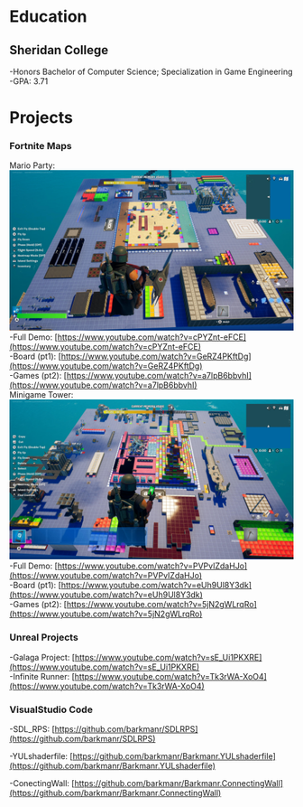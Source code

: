 # Education
## Sheridan College 
  -Honors Bachelor of Computer Science; Specialization in Game Engineering <br/>
  -GPA: 3.71

# Projects
### Fortnite Maps
Mario Party:
![Screenshot of Mario Party Map](assets/img/MarioPartyMap.jpg)
  <br/>-Full Demo:   [https://www.youtube.com/watch?v=cPYZnt-eFCE](https://www.youtube.com/watch?v=cPYZnt-eFCE)
  <br/>-Board (pt1):  [https://www.youtube.com/watch?v=GeRZ4PKftDg](https://www.youtube.com/watch?v=GeRZ4PKftDg)
  <br/>-Games (pt2): [https://www.youtube.com/watch?v=a7lpB6bbvhI](https://www.youtube.com/watch?v=a7lpB6bbvhI)
<br/>
Minigame Tower:
![Screenshot of Mario Party Map](assets/img/TowerMap.jpg)
  <br/>-Full Demo: [https://www.youtube.com/watch?v=PVPvIZdaHJo](https://www.youtube.com/watch?v=PVPvIZdaHJo)
  <br/>-Board (pt1): [https://www.youtube.com/watch?v=eUh9Ul8Y3dk](https://www.youtube.com/watch?v=eUh9Ul8Y3dk)
  <br/>-Games (pt2): [https://www.youtube.com/watch?v=5jN2gWLrqRo](https://www.youtube.com/watch?v=5jN2gWLrqRo)

### Unreal Projects
  -Galaga Project: [https://www.youtube.com/watch?v=sE_Ui1PKXRE](https://www.youtube.com/watch?v=sE_Ui1PKXRE)
  <br/>
  -Infinite Runner: [https://www.youtube.com/watch?v=Tk3rWA-XoO4](https://www.youtube.com/watch?v=Tk3rWA-XoO4)

### VisualStudio Code
  -SDL_RPS: [https://github.com/barkmanr/SDLRPS](https://github.com/barkmanr/SDLRPS)

  -YULshaderfile: [https://github.com/barkmanr/Barkmanr.YULshaderfile](https://github.com/barkmanr/Barkmanr.YULshaderfile)

  -ConectingWall: [https://github.com/barkmanr/Barkmanr.ConnectingWall](https://github.com/barkmanr/Barkmanr.ConnectingWall)
